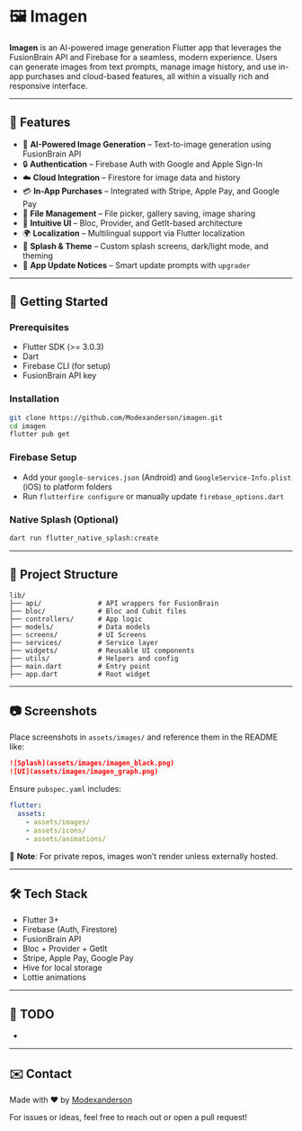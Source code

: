 # 🖼️ Imagen

**Imagen** is an AI-powered image generation Flutter app that leverages the FusionBrain API and Firebase for a seamless, modern experience. Users can generate images from text prompts, manage image history, and use in-app purchases and cloud-based features, all within a visually rich and responsive interface.

---

## 🌟 Features

* 🎨 **AI-Powered Image Generation** – Text-to-image generation using FusionBrain API
* 🔒 **Authentication** – Firebase Auth with Google and Apple Sign-In
* ☁️ **Cloud Integration** – Firestore for image data and history
* 💳 **In-App Purchases** – Integrated with Stripe, Apple Pay, and Google Pay
* 📁 **File Management** – File picker, gallery saving, image sharing
* 🧭 **Intuitive UI** – Bloc, Provider, and GetIt-based architecture
* 🌍 **Localization** – Multilingual support via Flutter localization
* 🔄 **Splash & Theme** – Custom splash screens, dark/light mode, and theming
* 🔔 **App Update Notices** – Smart update prompts with `upgrader`

---

## 🚀 Getting Started

### Prerequisites

* Flutter SDK (>= 3.0.3)
* Dart
* Firebase CLI (for setup)
* FusionBrain API key

### Installation

```bash
git clone https://github.com/Modexanderson/imagen.git
cd imagen
flutter pub get
```

### Firebase Setup

* Add your `google-services.json` (Android) and `GoogleService-Info.plist` (iOS) to platform folders
* Run `flutterfire configure` or manually update `firebase_options.dart`

### Native Splash (Optional)

```bash
dart run flutter_native_splash:create
```

---

## 📁 Project Structure

```
lib/
├── api/              # API wrappers for FusionBrain
├── bloc/             # Bloc and Cubit files
├── controllers/      # App logic
├── models/           # Data models
├── screens/          # UI Screens
├── services/         # Service layer
├── widgets/          # Reusable UI components
├── utils/            # Helpers and config
├── main.dart         # Entry point
├── app.dart          # Root widget
```

---

## 📷 Screenshots

Place screenshots in `assets/images/` and reference them in the README like:

```markdown
![Splash](assets/images/imagen_black.png)
![UI](assets/images/imagen_graph.png)
```

Ensure `pubspec.yaml` includes:

```yaml
flutter:
  assets:
    - assets/images/
    - assets/icons/
    - assets/animations/
```

📌 **Note**: For private repos, images won’t render unless externally hosted.

---

## 🛠️ Tech Stack

* Flutter 3+
* Firebase (Auth, Firestore)
* FusionBrain API
* Bloc + Provider + GetIt
* Stripe, Apple Pay, Google Pay
* Hive for local storage
* Lottie animations

---

## 📌 TODO

*

---

## ✉️ Contact

Made with ❤️ by [Modexanderson](https://github.com/Modexanderson)

For issues or ideas, feel free to reach out or open a pull request!
